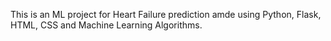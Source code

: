 This is an ML project for Heart Failure prediction amde using Python, Flask, HTML, CSS and Machine Learning Algorithms.
